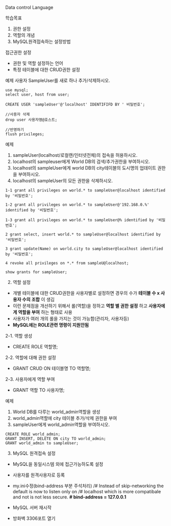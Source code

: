 Data control Language

학습목표
1. 권한 설정
2. 역할의 개념
3. MySQL원격접속하는 설정방법

접근권한 설정
- 권한 및 역할 설정하는 언어
- 특정 테이블에 대한 CRUD권한 설정


예제
사용자 SampleUser를 새로 하나 추가/삭제하시오.
```
use mysql;
select user, host from user;

CREATE USER 'sampleUser'@'localhost' IDENTIFIFD BY ' 비밀번호';

//사용자 삭제
drop user 사용자명@호스트;

//반영하기
flush privileges;
```

예제
1. sampleUser(localhost/로컬랜/인터넷전체)의 접속을 허용하시오.
2. localhost의 sampleuser에게 World DB의 검색/추가권한을 부여하시오.
3. localhost의 sampleUser에게 world DB의 city테이블의 도시명의 업데이트 권한을 부여하시오.
4. localhost의 sampleUser의 모든 권한을 삭제하시오.

```
1-1 grant all privileges on world.* to sampleUser@localhost identified by '비밀번호';

1-2 grant all privileges on world.* to sampleUser@'192.168.0.%' identified by '비밀번호';

1-3 grant all privileges on world.* to sampleUser@% identified by '비밀번호';

2 grant select, insert world.* to sampleUser@localhost identified by '비밀번호';

3 grant update(Name) on world.city to sampleUser@localhost identified by '비밀번호';

4 revoke all privileges on *.* from sampleU@localhost;

show grants for sampleUser;
```

2. 역할 설정
 - 개별 테이블에 대한 CRUD권한을 사용자별로 설정하면 경우의 수가 **테이블 수 x 사용자 수의 조합** 이 생김
 - 이런 문제점을 개선하기 위해서 롤(역할)을 정하고 **역할 별 권한 설정** 하고 **사용자에게 역할을 부여** 하는 형태로 사용
 - 사용자가 여러 개의 롤을 가지는 것이 가능함(관리자, 사용자등)
 - **MySQL에는 ROLE관련 명령이 지원안됨**

2-1. 역할 생성
 - CREATE ROLE 역할명;

2-2. 역할에 대해 권한 설정
 - GRANT CRUD ON 테이블명 TO 역할명;

2-3. 사용자에게 역할 부여
 - GRANT 역할 TO 사용자명;

 예제
 1. World DB를 다루는 world_admin역할을 생성
 2. world_admin역할에 city 테이블 추가/삭제 권한을 부여
 3. sampleUser에게 world_admin역할을 부여하시오.

 ```
CREATE ROLE world_admin;
GRANT INSERT, DELETE ON city TO world_admin;
GRANT world_admin to sampleUser;
 ```

 3. MySQL 원격접속 설정
 - MySQL을 동일시스템 외에 접근가능하도록 설정
 - 사용자를 원격사용자로 등록
 - my.ini수정(bind-address 부분 주석처리)
  /# Instead of skip-networking the default is now to listen only on
  /# localhost which is more compatibale and not is not less secure.
  **# bind-address = 127.0.0.1**

- MySQL 서버 재시작
- 방화벽 3306포트 열기
